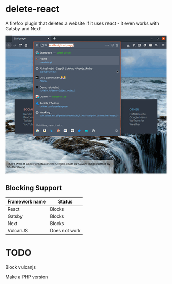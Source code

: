 # delete-react
A firefox plugin that deletes a website if it uses react - it even works with Gatsby and Next!

![Demo](https://raw.githubusercontent.com/ProgramistaZpolski/delete-react/master/Screencast-2021-03-12-111101.gif)

## Blocking Support
| Framework name 	| Status        	|
|----------------	|---------------	|
| React          	| Blocks        	|
| Gatsby         	| Blocks        	|
| Next           	| Blocks        	|
| VulcanJS       	| Does not work 	|

# TODO
Block vulcanjs

Make a PHP version
